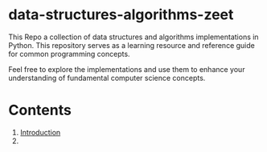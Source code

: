 # data-structures-algorithms-zeet

This Repo a collection of data structures and algorithms implementations in Python. This repository serves as a learning resource and reference guide for common programming concepts.

Feel free to explore the implementations and use them to enhance your understanding of fundamental computer science concepts.

# Contents

1. [Introduction](./1.Introduction/Introduction.md)
2.
